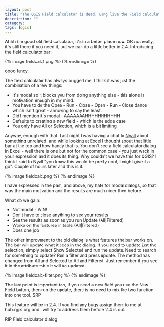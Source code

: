 ```yaml
---
layout: post
title: "The QGIS Field calculator is dead. Long live the Field calculator bar"
description: ""
category: 
tags: [qgis]
---
```


Ahhh the good old field calculator, it's in a better place now. OK not really, it's still there if you need it, but we can do a little better in 2.4. Introducing the field calculator bar:

{% image fieldcalc1.png %}
{% endimage %}

oooo fancy.

The field calculator has always bugged me, I think it was just the combination of a few things:

- It's modal so it blocks you from doing anything else - this alone is motivation enough in my mind.
- You have to do the Open - Run - Close - Open - Run - Close dance which isn't great - annoying to say the least.
- Did I mention it's modal - AAAAAAAHHHHHHHHHHH
- Defaults to creating a new field - which is the edge case
- You only have All or Selection, which is a bit limiting

Anyway, enough with that. Last night I was having a chat to [Nyall](nyalldawson.net) about something unrelated, and while looking at Excel I thought about that little bar at the top and how handy that is.  You don't see a field calculator dialog in Excel - well there is one but not for the common case - you just wack in your expression and it does its thing. Why couldn't we have this for QGIS? I think I said to Nyall "you know this would be pretty cool, I might give it a go". Couple of hours later and this is it.

{% image fieldcalc.png %}
{% endimage %}

I have expressed in the past, and above, my hate for modal dialogs, so that was the main motivation and the results are much nicer then before.

What do we gain:

- Not modal - WIN!
- Don't have to close anything to see your results
- See the results as soon as you run Update (All|Filtered)
- Works on the features in table (All|Filtered)
- Does one job

The other improvment to the old dialog is what features the bar works on.  The bar will update what it sees in the dialog. If you need to update just the selection, simply select Show Selected and run the update. Need to search for something to update? Run a filter and press update.  The method has changed from All and Selected to All and Filtered.  Just remember if you see it in the attribute table it will be updated.

{% image fieldcalc-filter.png %}
{% endimage %}

The last point is important too, if you need a new field you use the New Field button, then run the update, there is no need to mix the two function into one tool. SRP.

This feature will be in 2.4. If you find any bugs assign them to me at hub.qgis.org and I will try to address them before 2.4 is out.

RIP Field calculator dialog
